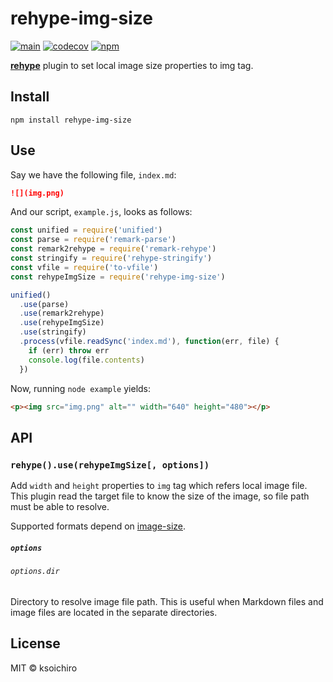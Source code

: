 # rehype-img-size

[![main](https://github.com/ksoichiro/rehype-img-size/actions/workflows/main.yaml/badge.svg?branch=master)](https://github.com/ksoichiro/rehype-img-size/actions/workflows/main.yaml)
[![codecov](https://codecov.io/gh/ksoichiro/rehype-img-size/branch/master/graph/badge.svg?token=71EXFOOV6T)](https://codecov.io/gh/ksoichiro/rehype-img-size)
[![npm](https://img.shields.io/npm/v/rehype-img-size.svg)](https://www.npmjs.com/package/rehype-img-size)

**[rehype](https://github.com/rehypejs/rehype)** plugin to set local image size properties to img tag.

## Install

```
npm install rehype-img-size
```

## Use

Say we have the following file, `index.md`:

```markdown
![](img.png)
```

And our script, `example.js`, looks as follows:

```js
const unified = require('unified')
const parse = require('remark-parse')
const remark2rehype = require('remark-rehype')
const stringify = require('rehype-stringify')
const vfile = require('to-vfile')
const rehypeImgSize = require('rehype-img-size')

unified()
  .use(parse)
  .use(remark2rehype)
  .use(rehypeImgSize)
  .use(stringify)
  .process(vfile.readSync('index.md'), function(err, file) {
    if (err) throw err
    console.log(file.contents)
  })
```

Now, running `node example` yields:

```html
<p><img src="img.png" alt="" width="640" height="480"></p>
```

## API

### `rehype().use(rehypeImgSize[, options])`

Add `width` and `height` properties to `img` tag which refers local image file.
This plugin read the target file to know the size of the image, so file path must be able to resolve.

Supported formats depend on [image-size](https://www.npmjs.com/package/image-size).

##### `options`

###### `options.dir`

Directory to resolve image file path.
This is useful when Markdown files and image files are located in the separate directories.

## License

MIT &copy; ksoichiro
